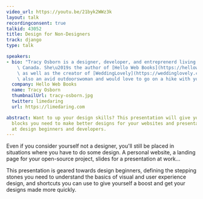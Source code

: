 ```yaml
---
video_url: https://youtu.be/21byk2WWz3k
layout: talk
recordingconsent: true
talkid: 43052
title: Design for Non-Designers
track: django
type: talk

speakers:
- bio: "Tracy Osborn is a designer, developer, and entreprenerd living in Toronto,\
    \ Canada. She\u2019s the author of [Hello Web Books](https://hellowebbooks.com),\
    \ as well as the creator of [WeddingLovely](https://weddinglovely.com). She's\
    \ also an avid outdoorswoman and would love to go on a hike with you."
  company: Hello Web Books
  name: Tracy Osborn
  thumbnailUrl: tracy-osborn.jpg
  twitter: limedaring
  url: https://limedaring.com

abstract: Want to up your design skills? This presentation will give you the building
  blocks you need to make better designs for your websites and presentations. Aimed
  at design beginners and developers.
---
```

Even if you consider yourself not a designer, you'll still be placed in situations where you have to do some design. A personal website, a landing page for your open-source project, slides for a presentation at work... 

This presentation is geared towards design beginners, defining the stepping stones you need to understand the basics of visual and user experience design, and shortcuts you can use to give yourself a boost and get your designs made more quickly. 
